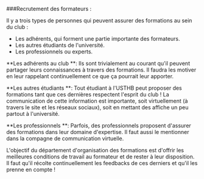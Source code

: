 ###Recrutement des formateurs :

Il y a trois types de personnes qui peuvent assurer des formations au sein du club : 
- Les adhérents, qui forment une partie importante des formateurs.
- Les autres étudiants de l'université.
- Les professionnels ou experts.

**Les adhérents au club **: Ils sont trivialement au courant qu'il peuvent partager leurs connaissances à travers des formations. Il faudra les motiver en leur rappelant continuellement ce que ça pourrait leur apporter.

**Les autres étudiants **: Tout étudiant à l'USTHB peut proposer des formations tant que ces dernières respectent l'esprit du club ! La communication de cette information est importante, soit virtuellement (à travers le site et les réseaux sociaux), soit en mettant des affiche un peu partout à l'université.

**Les professionnels **: Parfois, des professionnels proposent d'assurer des formations dans leur domaine d'expertise. Il faut aussi le mentionner dans la compagne de communication virtuelle.

L'objectif du département d'organisation des formations est d'offrir les meilleures conditions de travail au formateur et de rester à leur disposition. Il faut qu'il récolte continuellement les feedbacks de ces derniers et qu'il les prenne en compte !
